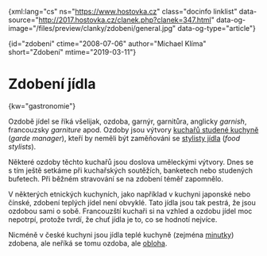 
{xml:lang="cs" ns="https://www.hostovka.cz" class="docinfo linklist" data-source="http://2017.hostovka.cz/clanek.php?clanek=347.html" data-og-image="/files/preview/clanky/zdobeni/general.jpg" data-og-type="article"}

{id="zdobeni" ctime="2008-07-06" author="Michael Klíma" short="Zdobení" mtime="2019-03-11"}

# Zdobení jídla

<!-- generated attribute kw by user_udpatekw.sh on 2019-03-11, do not edit -->

{kw="gastronomie"}

Ozdobě jídel se říká všelijak, ozdoba, garnýr, garnitůra, anglicky _garnish_, francouzsky _garniture_ apod. Ozdoby jsou výtvory [kuchařů studené kuchyně][1] (_garde manager_), kteří by neměli být zaměňováni se [stylisty jídla][2] (_food stylists_).

Některé ozdoby těchto kuchařů jsou doslova uměleckými výtvory. Dnes se s tím ještě setkáme při kuchařských soutěžích, banketech nebo studených bufetech. Při běžném stravování se na zdobení téměř zapomnělo.

V některých etnických kuchyních, jako například v kuchyni japonské nebo čínské, zdobení teplých jídel není obvyklé. Tato jídla jsou tak pestrá, že jsou ozdobou sami o sobě. Francouzští kuchaři si na vzhled a ozdobu jídel moc nepotrpí, protože tvrdí, že chuť jídla je to, co se hodnotí nejvíce.

Nicméně v české kuchyni jsou jídla teplé kuchyně (zejména [minutky][3]) zdobena, ale neříká se tomu ozdoba, ale [obloha][4].

 [1]: /garde_manager
 [2]: /food_styling
 [3]: /minutky
 [4]: /obloha
